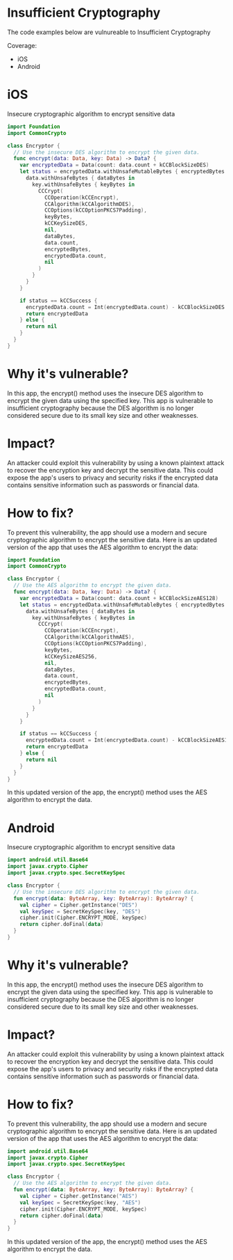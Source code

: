 # Insufficient Cryptography

The code examples below are vulnureable to Insufficient Cryptography

Coverage:

- iOS
- Android

# iOS

Insecure cryptographic algorithm to encrypt sensitive data

```swift
import Foundation
import CommonCrypto

class Encryptor {
  // Use the insecure DES algorithm to encrypt the given data.
  func encrypt(data: Data, key: Data) -> Data? {
    var encryptedData = Data(count: data.count + kCCBlockSizeDES)
    let status = encryptedData.withUnsafeMutableBytes { encryptedBytes in
      data.withUnsafeBytes { dataBytes in
        key.withUnsafeBytes { keyBytes in
          CCCrypt(
            CCOperation(kCCEncrypt),
            CCAlgorithm(kCCAlgorithmDES),
            CCOptions(kCCOptionPKCS7Padding),
            keyBytes,
            kCCKeySizeDES,
            nil,
            dataBytes,
            data.count,
            encryptedBytes,
            encryptedData.count,
            nil
          )
        }
      }
    }

    if status == kCCSuccess {
      encryptedData.count = Int(encryptedData.count) - kCCBlockSizeDES
      return encryptedData
    } else {
      return nil
    }
  }
}
```

# Why it's vulnerable?
In this app, the encrypt() method uses the insecure DES algorithm to encrypt the given data using the specified key. This app is vulnerable to insufficient cryptography because the DES algorithm is no longer considered secure due to its small key size and other weaknesses.

# Impact?
An attacker could exploit this vulnerability by using a known plaintext attack to recover the encryption key and decrypt the sensitive data. This could expose the app's users to privacy and security risks if the encrypted data contains sensitive information such as passwords or financial data.

# How to fix?
To prevent this vulnerability, the app should use a modern and secure cryptographic algorithm to encrypt the sensitive data. Here is an updated version of the app that uses the AES algorithm to encrypt the data:

```swift
import Foundation
import CommonCrypto

class Encryptor {
  // Use the AES algorithm to encrypt the given data.
  func encrypt(data: Data, key: Data) -> Data? {
    var encryptedData = Data(count: data.count + kCCBlockSizeAES128)
    let status = encryptedData.withUnsafeMutableBytes { encryptedBytes in
      data.withUnsafeBytes { dataBytes in
        key.withUnsafeBytes { keyBytes in
          CCCrypt(
            CCOperation(kCCEncrypt),
            CCAlgorithm(kCCAlgorithmAES),
            CCOptions(kCCOptionPKCS7Padding),
            keyBytes,
            kCCKeySizeAES256,
            nil,
            dataBytes,
            data.count,
            encryptedBytes,
            encryptedData.count,
            nil
          )
        }
      }
    }

    if status == kCCSuccess {
      encryptedData.count = Int(encryptedData.count) - kCCBlockSizeAES128
      return encryptedData
    } else {
      return nil
    }
  }
}
```

In this updated version of the app, the encrypt() method uses the AES algorithm to encrypt the data.

# Android

Insecure cryptographic algorithm to encrypt sensitive data

```kotlin
import android.util.Base64
import javax.crypto.Cipher
import javax.crypto.spec.SecretKeySpec

class Encryptor {
  // Use the insecure DES algorithm to encrypt the given data.
  fun encrypt(data: ByteArray, key: ByteArray): ByteArray? {
    val cipher = Cipher.getInstance("DES")
    val keySpec = SecretKeySpec(key, "DES")
    cipher.init(Cipher.ENCRYPT_MODE, keySpec)
    return cipher.doFinal(data)
  }
}
```

# Why it's vulnerable?
In this app, the encrypt() method uses the insecure DES algorithm to encrypt the given data using the specified key. This app is vulnerable to insufficient cryptography because the DES algorithm is no longer considered secure due to its small key size and other weaknesses.

# Impact?
An attacker could exploit this vulnerability by using a known plaintext attack to recover the encryption key and decrypt the sensitive data. This could expose the app's users to privacy and security risks if the encrypted data contains sensitive information such as passwords or financial data.

# How to fix?
To prevent this vulnerability, the app should use a modern and secure cryptographic algorithm to encrypt the sensitive data. Here is an updated version of the app that uses the AES algorithm to encrypt the data:

```kotlin
import android.util.Base64
import javax.crypto.Cipher
import javax.crypto.spec.SecretKeySpec

class Encryptor {
  // Use the AES algorithm to encrypt the given data.
  fun encrypt(data: ByteArray, key: ByteArray): ByteArray? {
    val cipher = Cipher.getInstance("AES")
    val keySpec = SecretKeySpec(key, "AES")
    cipher.init(Cipher.ENCRYPT_MODE, keySpec)
    return cipher.doFinal(data)
  }
}
```

In this updated version of the app, the encrypt() method uses the AES algorithm to encrypt the data.
